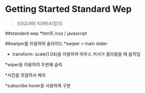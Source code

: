 # Getting Started Standard Wep

> ESQUIRE KOREA(잡지)

##standard wep
*html5 /css / javascript

##swiper를 이용하여 슬라이드
*swiper = main slider

* transform: scale(1.04)을 이용하여 마우스 커서가 올라왔을 때 움직임

*wiper을 이용하여 두번째 슬릭

*사진을 엇갈려서 배치

*subscribe hover을 사용하여 구분

